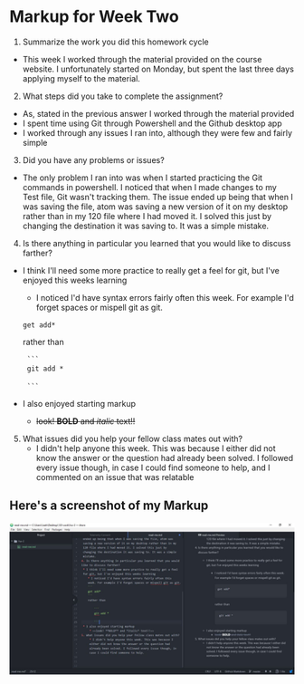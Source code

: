

# Markup for Week Two

1. Summarize the work you did this homework cycle
 * This week I worked through the material
provided on the course website. I unfortunately started on Monday, but spent the last three days applying myself to the material.
2. What steps did you take to complete the assignment?
  * As, stated in the previous answer I worked through the material provided
  * I spent time using Git through Powershell and the Github desktop app
  * I worked through any issues I ran into, although they were few and fairly simple
3. Did you have any problems or issues?
 * The only problem I ran into was when I started practicing the Git commands in powershell. I noticed that when I made changes to my Test file, Git wasn't tracking them. The issue ended up being that when I was saving the file, atom was saving a new version of it on my desktop rather than in my 120 file where I had moved it. I solved this just by changing the destination it was saving to. It was a simple mistake.
4. Is there anything in particular you learned that you would like to discuss farther?
 * I think I'll need some more practice to really get a feel for git, but I've enjoyed this weeks learning
    * I noticed I'd have syntax errors fairly often this week. For example I'd forget spaces or mispell git as git.
    ```
    get add*
    ```
    rather than

        ```
        git add *

        ```
 * I also enjoyed starting markup
     * ~~look! **BOLD** and *italic* text!!~~
5. What issues did you help your fellow class mates out with?
     * I didn't help anyone this week. This was because I either did not know the answer or the question had already been solved. I followed every issue though, in case I could find someone to help, and I commented on an issue that was relatable   

## Here's a screenshot of my Markup

![Image of my editor](markup.JPG)
